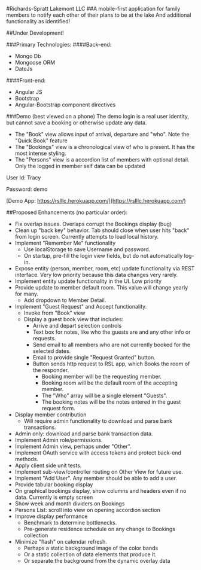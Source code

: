 #Richards-Spratt Lakemont LLC
##A mobile-first application for family members to notify each other of their plans to be at the lake
And additional functionality as identified!

##Under Development!

###Primary Technologies:
####Back-end:
* Mongo Db
* Mongoose ORM
* DateJs

####Front-end:
* Angular JS
* Bootstrap
* Angular-Bootstrap component directives


###Demo (best viewed on a phone)
The demo login is a real user identity, but cannot save a booking or otherwise update any data.

* The "Book" view allows input of arrival, departure and "who". Note the "Quick Book" feature
* The "Bookings" view is a chronological view of who is present. It has the most intense styling.
* The "Persons" view is a accordion list of members with optional detail. Only the logged in member self data can be updated

User Id: Tracy

Password: demo

[Demo App: https://rslllc.herokuapp.com/](https://rslllc.herokuapp.com/)

##Proposed Enhancements (no particular order):
* Fix overlap issues. Overlaps corrupt the Bookings display (bug)
* Clean up "back key" behavior. Tab should close when user hits "back" from login screen. Currently attempts to load local history.
* Implement "Remember Me" functionality
  * Use localStorage to save Username and password.
  * On startup, pre-fill the login view fields, but do not automatically log-in.
* Expose entity (person, member, room, etc) update functionality via REST interface. Very low priority because this data changes very rarely.
* Implement entity update functionality in the UI. Low priority
* Provide update to member default room. This value will change yearly for many.
  * Add dropdown to Member Detail.
* Implement "Guest Request" and Accept functionality. 
  * Invoke from "Book" view
  * Display a guest book view that includes:
    * Arrive and depart selection controls
    * Text box for notes, like who the guests are and any other info or requests.
    * Send email to all members who are not currently booked for the selected dates.
    * Email to provide single "Request Granted" button.
    * Button sends http request to RSL app, which Books the room of the responder.
      * Booking member will be the requesting member.
      * Booking room will be the default room of the accepting member.
      * The "Who" array will be a single element "Guests".
      * The booking notes will be the notes entered in the guest request form.
* Display member contribution
  * Will require admin functionality to download and parse bank transactions.
* Admin only: download and parse bank transaction data.
* Implement Admin role/permissions.
* Implement Admin view, perhaps under "Other".
* Implement OAuth service with access tokens and protect back-end methods.
* Apply client side unit tests.
* Implement sub-view/controller routing on Other View for future use.
* Implement "Add User". Any member should be able to add a user. 
* Provide tabular booking display
* On graphical bookings display, show columns and headers even if no data. Currently is empty screen
* Show week and month dividers on Bookings
* Persons List: scroll into view on opening accordion section
* Improve display performance
  * Benchmark to determine bottlenecks.
  * Pre-generate residence schedule on any change to Bookings collection
* Minimize "flash" on calendar refresh. 
  * Perhaps a static background image of the color bands
  * Or a static collection of data elements that produce it.
  * Or separate the background from the dynamic overlay data